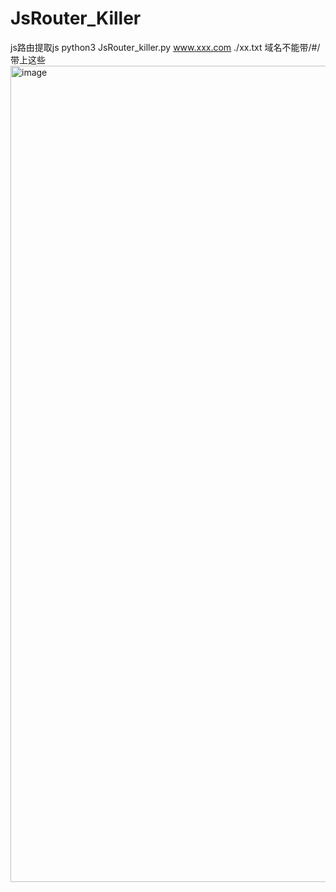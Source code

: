 # JsRouter_Killer
js路由提取js
python3 JsRouter_killer.py www.xxx.com ./xx.txt
域名不能带/#/带上这些
<img width="1306" alt="image" src="https://github.com/7uup/JsRouter_Killer/assets/59676816/7403cad5-f30e-44b6-add6-284e6378b5e5">

